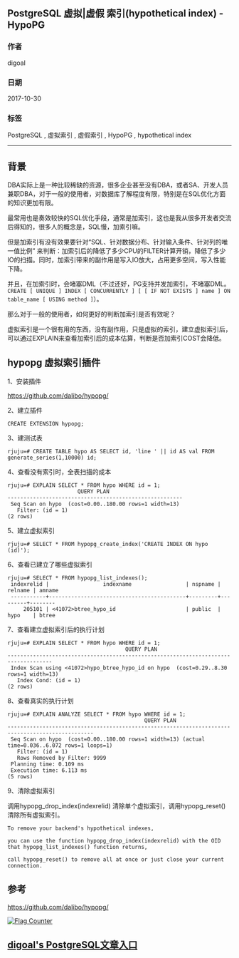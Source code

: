 ## PostgreSQL 虚拟|虚假 索引(hypothetical index) - HypoPG  
                                 
### 作者                
digoal                
                
### 日期                 
2017-10-30                
                  
### 标签                
PostgreSQL , 虚拟索引 , 虚假索引 , HypoPG , hypothetical index  
                            
----                            
                             
## 背景       
DBA实际上是一种比较稀缺的资源，很多企业甚至没有DBA，或者SA、开发人员兼职DBA，对于一般的使用者，对数据库了解程度有限，特别是在SQL优化方面的知识更加有限。  
  
最常用也是奏效较快的SQL优化手段，通常是加索引，这也是我从很多开发者交流后得知的，很多人的概念是，SQL慢，加索引嘛。  
  
但是加索引有没有效果要针对“SQL、针对数据分布、针对输入条件、针对列的唯一值比例” 来判断：加索引后的降低了多少CPU的FILTER计算开销，降低了多少IO的扫描。同时，加索引带来的副作用是写入IO放大，占用更多空间，写入性能下降。  
  
并且，在加索引时，会堵塞DML（不过还好，PG支持并发加索引，不堵塞DML。 ```CREATE [ UNIQUE ] INDEX [ CONCURRENTLY ] [ [ IF NOT EXISTS ] name ] ON table_name [ USING method ]```）。  
  
那么对于一般的使用者，如何更好的判断加索引是否有效呢？  
  
虚拟索引是一个很有用的东西，没有副作用，只是虚拟的索引，建立虚拟索引后，可以通过EXPLAIN来查看加索引后的成本估算，判断是否加索引COST会降低。  
  
## hypopg 虚拟索引插件  
  
1、安装插件  
  
https://github.com/dalibo/hypopg/  
  
2、建立插件  
  
```  
CREATE EXTENSION hypopg;  
```  
  
3、建测试表  
  
```  
rjuju=# CREATE TABLE hypo AS SELECT id, 'line ' || id AS val FROM generate_series(1,10000) id;  
```  
  
4、查看没有索引时，全表扫描的成本  
  
```  
rjuju=# EXPLAIN SELECT * FROM hypo WHERE id = 1;  
                      QUERY PLAN  
-------------------------------------------------------  
 Seq Scan on hypo  (cost=0.00..180.00 rows=1 width=13)  
   Filter: (id = 1)  
(2 rows)  
```  
  
5、建立虚拟索引  
  
```  
rjuju=# SELECT * FROM hypopg_create_index('CREATE INDEX ON hypo (id)');  
```  
  
6、查看已建立了哪些虚拟索引  
  
```  
rjuju=# SELECT * FROM hypopg_list_indexes();  
 indexrelid |                 indexname                 | nspname | relname | amname  
 -----------+-------------------------------------------+---------+---------+--------  
     205101 | <41072>btree_hypo_id                      | public  | hypo    | btree  
```  
  
7、查看建立虚拟索引后的执行计划  
  
```  
rjuju=# EXPLAIN SELECT * FROM hypo WHERE id = 1;  
                                     QUERY PLAN  
------------------------------------------------------------------------------------  
 Index Scan using <41072>hypo_btree_hypo_id on hypo  (cost=0.29..8.30 rows=1 width=13)  
   Index Cond: (id = 1)  
(2 rows)  
```  
  
8、查看真实的执行计划  
  
```  
rjuju=# EXPLAIN ANALYZE SELECT * FROM hypo WHERE id = 1;  
                                           QUERY PLAN  
-------------------------------------------------------------------------------------------------  
 Seq Scan on hypo  (cost=0.00..180.00 rows=1 width=13) (actual time=0.036..6.072 rows=1 loops=1)  
   Filter: (id = 1)  
   Rows Removed by Filter: 9999  
 Planning time: 0.109 ms  
 Execution time: 6.113 ms  
(5 rows)  
```  
  
9、清除虚拟索引  
  
调用hypopg_drop_index(indexrelid) 清除单个虚拟索引，调用hypopg_reset() 清除所有虚拟索引。  
  
```  
To remove your backend's hypothetical indexes,   
  
you can use the function hypopg_drop_index(indexrelid) with the OID that hypopg_list_indexes() function returns,   
  
call hypopg_reset() to remove all at once or just close your current connection.  
```  
  
## 参考  
https://github.com/dalibo/hypopg/  
  
  
<a rel="nofollow" href="http://info.flagcounter.com/h9V1"  ><img src="http://s03.flagcounter.com/count/h9V1/bg_FFFFFF/txt_000000/border_CCCCCC/columns_2/maxflags_12/viewers_0/labels_0/pageviews_0/flags_0/"  alt="Flag Counter"  border="0"  ></a>  
  
  
  
  
## [digoal's PostgreSQL文章入口](https://github.com/digoal/blog/blob/master/README.md "22709685feb7cab07d30f30387f0a9ae")
  

